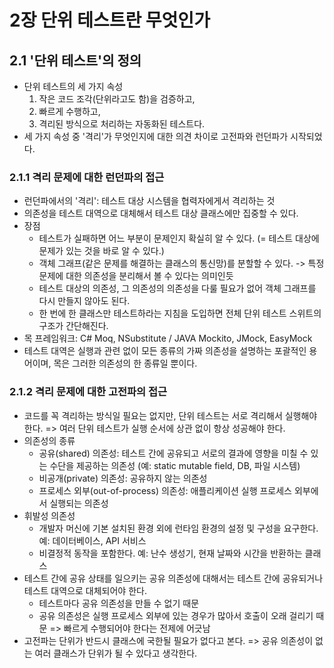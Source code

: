 # 2장 단위 테스트란 무엇인가
## 2.1 '단위 테스트'의 정의
* 단위 테스트의 세 가지 속성
  1. 작은 코드 조각(단위라고도 함)을 검증하고,
  2. 빠르게 수행하고,
  3. 격리된 방식으로 처리하는 자동화된 테스트다.
* 세 가지 속성 중 '격리'가 무엇인지에 대한 의견 차이로 고전파와 런던파가 시작되었다.
### 2.1.1 격리 문제에 대한 런던파의 접근
* 런던파에서의 '격리': 테스트 대상 시스템을 협력자에게서 격리하는 것
* 의존성을 테스트 대역으로 대체해서 테스트 대상 클래스에만 집중할 수 있다.
* 장점
  * 테스트가 실패하면 어느 부분이 문제인지 확실히 알 수 있다. (= 테스트 대상에 문제가 있는 것을 바로 알 수 있다.)
  * 객체 그래프(같은 문제를 해결하는 클래스의 통신망)를 분할할 수 있다. -> 특정 문제에 대한 의존성을 분리해서 볼 수 있다는 의미인듯
  * 테스트 대상의 의존성, 그 의존성의 의존성을 다룰 필요가 없어 객체 그래프를 다시 만들지 않아도 된다.
  * 한 번에 한 클래스만 테스트하라는 지침을 도입하면 전체 단위 테스트 스위트의 구조가 간단해진다.
* 목 프레임워크: C# Moq, NSubstitute / JAVA Mockito, JMock, EasyMock
* 테스트 대역은 실행과 관련 없이 모든 종류의 가짜 의존성을 설명하는 포괄적인 용어이며, 목은 그러한 의존성의 한 종류일 뿐이다.
### 2.1.2 격리 문제에 대한 고전파의 접근
* 코드를 꼭 격리하는 방식일 필요는 없지만, 단위 테스트는 서로 격리해서 실행해야 한다.
  => 여러 단위 테스트가 실행 순서에 상관 없이 항상 성공해야 한다.
* 의존성의 종류
  * 공유(shared) 의존성: 테스트 간에 공유되고 서로의 결과에 영향을 미칠 수 있는 수단을 제공하는 의존성 (예: static mutable field, DB, 파일 시스템)
  * 비공개(private) 의존성: 공유하지 않는 의존성
  * 프로세스 외부(out-of-process) 의존성: 애플리케이션 실행 프로세스 외부에서 실행되는 의존성
* 휘발성 의존성
  * 개발자 머신에 기본 설치된 환경 외에 런타임 환경의 설정 및 구성을 요구한다. 예: 데이터베이스, API 서비스
  * 비결정적 동작을 포함한다. 예: 난수 생성기, 현재 날짜와 시간을 반환하는 클래스
* 테스트 간에 공유 상태를 일으키는 공유 의존성에 대해서는 테스트 간에 공유되거나 테스트 대역으로 대체되어야 한다.
  * 테스트마다 공유 의존성을 만들 수 없기 때문
  * 공유 의존성은 실행 프로세스 외부에 있는 경우가 많아서 호출이 오래 걸리기 때문 => 빠르게 수행되어야 한다는 전제에 어긋남
* 고전파는 단위가 반드시 클래스에 국한될 필요가 없다고 본다. => 공유 의존성이 없는 여러 클래스가 단위가 될 수 있다고 생각한다.
